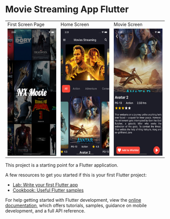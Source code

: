# Movie Streaming App Flutter

<!-- <img src="https://raw.githubusercontent.com/Basu0369/movie_streaming_app/ec2d5ada42adbbc8fa3c4fad11dfb4fe38690831/images/Simulator%20Screen%20Shot%20-%20iPhone%2011%20Pro%20-%202022-12-26%20at%2002.09.04.png" width="200" height="300">

<img src="https://github.com/Basu0369/movie_streaming_app/blob/master/images/homescreen.png?raw=true" width="200" height="300">

<img src="https://github.com/Basu0369/movie_streaming_app/blob/master/images/moviepage.png?raw=true" width="200" height="300"> -->

<table>
  <tr>
    <td>First Screen Page</td>
     <td>Home Screen</td>
     <td>Movie Screen</td>
  </tr>
  <tr>
    <td><img src="https://raw.githubusercontent.com/Basu0369/movie_streaming_app/ec2d5ada42adbbc8fa3c4fad11dfb4fe38690831/images/Simulator%20Screen%20Shot%20-%20iPhone%2011%20Pro%20-%202022-12-26%20at%2002.09.04.png" width=270 height=400></td>
    <td><img src="https://github.com/Basu0369/movie_streaming_app/blob/master/images/homescreen.png?raw=true" width=270 height=400></td>
    <td><img src="https://github.com/Basu0369/movie_streaming_app/blob/master/images/moviepage.png?raw=true" width=270 height=400></td>
  </tr>
 </table>

This project is a starting point for a Flutter application.

A few resources to get you started if this is your first Flutter project:

- [Lab: Write your first Flutter app](https://docs.flutter.dev/get-started/codelab)
- [Cookbook: Useful Flutter samples](https://docs.flutter.dev/cookbook)

For help getting started with Flutter development, view the
[online documentation](https://docs.flutter.dev/), which offers tutorials,
samples, guidance on mobile development, and a full API reference.
